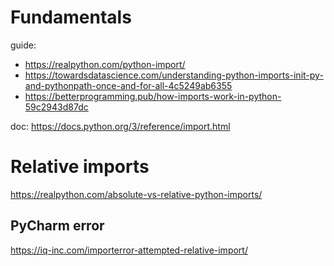 # Fundamentals
guide:
- https://realpython.com/python-import/
- https://towardsdatascience.com/understanding-python-imports-init-py-and-pythonpath-once-and-for-all-4c5249ab6355
- https://betterprogramming.pub/how-imports-work-in-python-59c2943d87dc

doc:
https://docs.python.org/3/reference/import.html

# Relative imports
https://realpython.com/absolute-vs-relative-python-imports/


## PyCharm error
https://iq-inc.com/importerror-attempted-relative-import/
